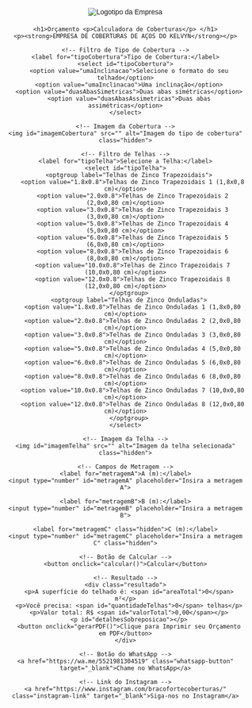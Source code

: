 <html lang="pt-BR">
<head>
  <meta charset="UTF-8">
  <meta name="viewport" content="width=device-width, initial-scale=1.0">
  <title>Calculadora de Coberturas</title>
  <style>
    body {
      font-family: Arial, sans-serif;
      margin: 20px;
      text-align: center;
    }
    h1 {
      color: #333;
      font-size: 24px;
    }
    .container {
      max-width: 600px;
      margin: 0 auto;
      padding: 10px;
    }
    label {
      display: block;
      margin-top: 10px;
      font-size: 16px;
    }
    input, select, button {
      width: 100%;
      padding: 10px;
      margin-top: 5px;
      margin-bottom: 10px;
      border: 1px solid #ccc;
      border-radius: 5px;
      font-size: 16px;
    }
    button {
      background-color: #007BFF;
      color: white;
      cursor: pointer;
      font-size: 16px;
    }
    button:hover {
      background-color: #0056b3;
    }
    .resultado {
      margin-top: 20px;
      padding: 10px;
      background-color: #f9f9f9;
      border: 1px solid #ddd;
      border-radius: 5px;
      text-align: left;
    }
    .hidden {
      display: none;
    }
    img {
      max-width: 100%;
      height: auto;
      margin-top: 10px;
    }
    .logo {
      max-width: 150px;
      margin: 0 auto 20px;
      display: block;
    }
    .whatsapp-button {
      background-color: #25D366;
      color: white;
      padding: 10px 20px;
      border-radius: 5px;
      text-decoration: none;
      display: inline-block;
      margin-top: 20px;
      font-size: 16px;
      animation: piscar 1.5s infinite;
    }
    @keyframes piscar {
      0%, 100% { opacity: 1; }
      50% { opacity: 0.7; }
    }
    .instagram-link {
      display: block;
      margin-top: 10px;
      color: #007BFF;
      text-decoration: none;
      font-size: 16px;
    }

    /* Estilos para dispositivos móveis */
    @media (max-width: 768px) {
      h1 {
        font-size: 20px;
      }
      .container {
        padding: 5px;
      }
      label {
        font-size: 14px;
      }
      input, select, button {
        font-size: 14px;
        padding: 8px;
      }
      button {
        font-size: 14px;
      }
      .whatsapp-button {
        font-size: 14px;
        padding: 8px 16px;
      }
      .instagram-link {
        font-size: 14px;
      }
      .resultado {
        padding: 8px;
      }
    }

    /* Estilos para smartphones pequenos */
    @media (max-width: 480px) {
      h1 {
        font-size: 18px;
      }
      .container {
        padding: 0;
      }
      label {
        font-size: 12px;
      }
      input, select, button {
        font-size: 12px;
        padding: 6px;
      }
      button {
        font-size: 12px;
      }
      .whatsapp-button {
        font-size: 12px;
        padding: 6px 12px;
      }
      .instagram-link {
        font-size: 12px;
      }
      .resultado {
        padding: 6px;
      }
    }
  </style>
  <script src="https://cdnjs.cloudflare.com/ajax/libs/jspdf/2.5.1/jspdf.umd.min.js"></script>
</head>
<body>
  <div class="container">
    <!-- Logotipo da Empresa -->
    <img src="https://gabriellemoreira.com.br/wp-content/uploads/2025/02/braco-forte.jpeg" alt="Logotipo da Empresa" class="logo">

    <h1>Orçamento <p>Calculadora de Coberturas</p> </h1>
    <p><strong>EMPRESA DE COBERTURAS DE AÇOS DO KELVYN</strong></p>

    <!-- Filtro de Tipo de Cobertura -->
    <label for="tipoCobertura">Tipo de Cobertura:</label>
    <select id="tipoCobertura">
      <option value="umaInclinacao">Selecione o formato do seu telhado</option>
      <option value="umaInclinacao">Uma inclinação</option>
      <option value="duasAbasSimetricas">Duas abas simétricas</option>
      <option value="duasAbasAssimetricas">Duas abas assimétricas</option>
    </select>

    <!-- Imagem da Cobertura -->
    <img id="imagemCobertura" src="" alt="Imagem do tipo de cobertura" class="hidden">

    <!-- Filtro de Telhas -->
    <label for="tipoTelha">Selecione a Telha:</label>
    <select id="tipoTelha">
      <optgroup label="Telhas de Zinco Trapezoidais">
        <option value="1.8x0.8">Telhas de Zinco Trapezoidais 1 (1,8x0,8 cm)</option>
        <option value="2.0x0.8">Telhas de Zinco Trapezoidais 2 (2,0x0,80 cm)</option>
        <option value="3.0x0.8">Telhas de Zinco Trapezoidais 3 (3,0x0,80 cm)</option>
        <option value="5.0x0.8">Telhas de Zinco Trapezoidais 4 (5,0x0,80 cm)</option>
        <option value="6.0x0.8">Telhas de Zinco Trapezoidais 5 (6,0x0,80 cm)</option>
        <option value="8.0x0.8">Telhas de Zinco Trapezoidais 6 (8,0x0,80 cm)</option>
        <option value="10.0x0.8">Telhas de Zinco Trapezoidais 7 (10,0x0,80 cm)</option>
        <option value="12.0x0.8">Telhas de Zinco Trapezoidais 8 (12,0x0,80 cm)</option>
      </optgroup>
      <optgroup label="Telhas de Zinco Onduladas">
        <option value="1.8x0.8">Telhas de Zinco Onduladas 1 (1,8x0,80 cm)</option>
        <option value="2.0x0.8">Telhas de Zinco Onduladas 2 (2,0x0,80 cm)</option>
        <option value="3.0x0.8">Telhas de Zinco Onduladas 3 (3,0x0,80 cm)</option>
        <option value="5.0x0.8">Telhas de Zinco Onduladas 4 (5,0x0,80 cm)</option>
        <option value="6.0x0.8">Telhas de Zinco Onduladas 5 (6,0x0,80 cm)</option>
        <option value="8.0x0.8">Telhas de Zinco Onduladas 6 (8,0x0,80 cm)</option>
        <option value="10.0x0.8">Telhas de Zinco Onduladas 7 (10,0x0,80 cm)</option>
        <option value="12.0x0.8">Telhas de Zinco Onduladas 8 (12,0x0,80 cm)</option>
      </optgroup>
    </select>

    <!-- Imagem da Telha -->
    <img id="imagemTelha" src="" alt="Imagem da telha selecionada" class="hidden">

    <!-- Campos de Metragem -->
    <label for="metragemA">A (m):</label>
    <input type="number" id="metragemA" placeholder="Insira a metragem A">

    <label for="metragemB">B (m):</label>
    <input type="number" id="metragemB" placeholder="Insira a metragem B">

    <label for="metragemC" class="hidden">C (m):</label>
    <input type="number" id="metragemC" placeholder="Insira a metragem C" class="hidden">

    <!-- Botão de Calcular -->
    <button onclick="calcular()">Calcular</button>

    <!-- Resultado -->
    <div class="resultado">
      <p>A superfície do telhado é: <span id="areaTotal">0</span> m²</p>
      <p>Você precisa: <span id="quantidadeTelhas">0</span> telhas</p>
      <p>Valor total: R$ <span id="valorTotal">0,00</span></p>
      <p id="detalhesSobreposicao"></p>
      <button onclick="gerarPDF()">Clique para Imprimir seu Orçamento em PDF</button>
    </div>

    <!-- Botão do WhatsApp -->
    <a href="https://wa.me/5521981304519" class="whatsapp-button" target="_blank">Chame no WhatsApp</a>

    <!-- Link do Instagram -->
    <a href="https://www.instagram.com/bracofortecoberturas/" class="instagram-link" target="_blank">Siga-nos no Instagram</a>
  </div>

  <script>
    // URLs das imagens
    const imagensCobertura = {
      umaInclinacao: "https://gabriellemoreira.com.br/wp-content/uploads/2025/02/telhado-uma-inclinacao.png",
      duasAbasSimetricas: "https://gabriellemoreira.com.br/wp-content/uploads/2025/02/telhados-duas-abas-simetricas.png",
      duasAbasAssimetricas: "https://gabriellemoreira.com.br/wp-content/uploads/2025/02/Telhados-duas-abas-assimetricas.png"
    };

    const imagensTelhas = {
      trapezoidal: "https://gabriellemoreira.com.br/wp-content/uploads/2025/02/Captura-de-Tela-2025-02-19-as-01.02.31.png",
      ondulada: "https://gabriellemoreira.com.br/wp-content/uploads/2025/02/Captura-de-Tela-2025-02-19-as-01.11.18.png"
    };

    // Atualizar imagem ao selecionar o tipo de cobertura
    document.getElementById("tipoCobertura").addEventListener("change", function () {
      const tipo = this.value;
      const imgCobertura = document.getElementById("imagemCobertura");
      imgCobertura.src = imagensCobertura[tipo];
      imgCobertura.classList.remove("hidden");

      // Mostrar/ocultar campo C para "Duas abas assimétricas"
      if (tipo === "duasAbasAssimetricas") {
        document.getElementById("metragemC").classList.remove("hidden");
        document.querySelector('label[for="metragemC"]').classList.remove("hidden");
      } else {
        document.getElementById("metragemC").classList.add("hidden");
        document.querySelector('label[for="metragemC"]').classList.add("hidden");
      }
    });

    // Atualizar imagem ao selecionar o tipo de telha
    document.getElementById("tipoTelha").addEventListener("change", function () {
      const tipoTelha = this.options[this.selectedIndex].parentElement.label;
      const imgTelha = document.getElementById("imagemTelha");
      if (tipoTelha.includes("Trapezoidais")) {
        imgTelha.src = imagensTelhas.trapezoidal;
      } else if (tipoTelha.includes("Onduladas")) {
        imgTelha.src = imagensTelhas.ondulada;
      }
      imgTelha.classList.remove("hidden");
    });

    // Função para calcular área, quantidade de telhas e valor total
    function calcular() {
      const tipoCobertura = document.getElementById("tipoCobertura").value;
      const metragemA = parseFloat(document.getElementById("metragemA").value);
      const metragemB = parseFloat(document.getElementById("metragemB").value);
      const metragemC = parseFloat(document.getElementById("metragemC").value) || 0;

      // Calcular área do telhado
      let areaTelhado;
      if (tipoCobertura === "umaInclinacao" || tipoCobertura === "duasAbasSimetricas") {
        areaTelhado = metragemA * metragemB;
      } else if (tipoCobertura === "duasAbasAssimetricas") {
        areaTelhado = (metragemA * metragemB) + (metragemA * metragemC);
      }

      // Calcular área útil da telha (considerando sobreposições)
      const medidasTelha = document.getElementById("tipoTelha").value.split("x");
      const comprimentoTelha = parseFloat(medidasTelha[0]); // Em metros
      const larguraTelha = parseFloat(medidasTelha[1]); // Em metros

      // Sobreposições
      const sobreposicaoLateral = 0.1; // 10 cm
      const sobreposicaoLongitudinal = 0.2; // 20 cm

      const larguraUtil = larguraTelha - sobreposicaoLateral;
      const comprimentoUtil = comprimentoTelha - sobreposicaoLongitudinal;
      const areaUtilTelha = larguraUtil * comprimentoUtil;

      // Quantidade de telhas necessárias
      const quantidadeTelhas = Math.ceil(areaTelhado / areaUtilTelha);

      // Valor total (R$ 180,00 por telha)
      const valorTotal = quantidadeTelhas * 180;

      // Exibir resultados
      document.getElementById("areaTotal").textContent = areaTelhado.toFixed(2);
      document.getElementById("quantidadeTelhas").textContent = quantidadeTelhas;
      document.getElementById("valorTotal").textContent = valorTotal.toFixed(2);

      // Detalhes da sobreposição
      document.getElementById("detalhesSobreposicao").innerHTML = `
        <strong>Considerando as sobreposições:</strong><br>
        - Sobreposição lateral: ${sobreposicaoLateral * 100} cm (largura útil: ${larguraUtil.toFixed(2)} m)<br>
        - Sobreposição longitudinal: ${sobreposicaoLongitudinal * 100} cm (comprimento útil: ${comprimentoUtil.toFixed(2)} m)<br>
        - Área útil de cada telha: ${areaUtilTelha.toFixed(2)} m²<br>
        <em>Obs.: Caso sua largura ou comprimento estejam incorretos, me avise para refazer os cálculos! 😊</em>
      `;
    }

    // Função para gerar número de pedido crescente
    function gerarNumeroPedido() {
      let ultimoPedido = localStorage.getItem("ultimoPedido");
      if (!ultimoPedido) {
        ultimoPedido = 1000; // Inicia a partir de 1000
      } else {
        ultimoPedido = parseInt(ultimoPedido) + 1; // Incrementa o número do pedido
      }
      localStorage.setItem("ultimoPedido", ultimoPedido);
      return ultimoPedido;
    }

    // Função para gerar PDF
    function gerarPDF() {
      const { jsPDF } = window.jspdf;
      const doc = new jsPDF();

      // Adicionar logotipo no canto superior esquerdo
      const logoUrl = "https://gabriellemoreira.com.br/wp-content/uploads/2025/02/braco-forte.jpeg";
      const logoWidth = 30; // Reduzi o tamanho para caber melhor no PDF
      const logoHeight = 15;
      doc.addImage(logoUrl, "JPEG", 10, 10, logoWidth, logoHeight);

      // Gerar número de pedido
      const numeroPedido = gerarNumeroPedido();

      // Título
      doc.setFontSize(18);
      doc.text("Orçamento de Coberturas", 70, 20);

      // Informações da Empresa
      doc.setFontSize(12);
      doc.text("EMPRESA DE COBERTURAS DE AÇOS DO KELVYN", 10, 40);
      doc.text("Rua Doutor Lucio Machado 15, São João de Meriti", 10, 50);
      doc.text("Orçamentos: (21) 98130-4519 grátis!", 10, 60);
      doc.text("Instagram: @bracofortecoberturas", 10, 70);

      // Número do Pedido
      doc.setFontSize(14);
      doc.text(`Número do Pedido: ${numeroPedido}`, 10, 90);

      // Dados do Orçamento
      doc.setFontSize(14);
      doc.text("Detalhes do Orçamento:", 10, 110);
      doc.setFontSize(12);
      doc.text(`Área do telhado: ${document.getElementById("areaTotal").textContent} m²`, 10, 120);
      doc.text(`Quantidade de telhas: ${document.getElementById("quantidadeTelhas").textContent}`, 10, 130);
      doc.text(`Valor total: R$ ${document.getElementById("valorTotal").textContent}`, 10, 140);

      // Salvar o PDF e abrir em uma nova aba
      const pdfBlob = doc.output("blob");
      const pdfUrl = URL.createObjectURL(pdfBlob);
      const newWindow = window.open(pdfUrl, "_blank");
      if (!newWindow) {
        alert("Por favor, permita pop-ups para visualizar o PDF.");
      }
    }
  </script>
</body>
</html>
